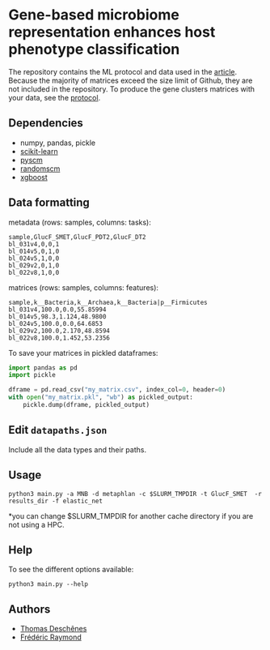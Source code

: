 # Gene-based microbiome representation enhances host phenotype classification
The repository contains the ML protocol and data used in the [article](https://github.com/dsamoht/MLCOG). Because the majority of matrices exceed the size limit of Github, they are not included in the repository. To produce the gene clusters matrices with your data, see the [protocol](/doc/geneclusters.md).


## Dependencies
* numpy, pandas, pickle
* [scikit-learn](https://scikit-learn.org/stable/)
* [pyscm](https://github.com/aldro61/pyscm)
* [randomscm](https://github.com/thibgo/randomscm)
* [xgboost](https://pypi.org/project/xgboost/)

## Data formatting
metadata (rows: samples, columns: tasks):
```
sample,GlucF_SMET,GlucF_PDT2,GlucF_DT2
bl_031v4,0,0,1
bl_014v5,0,1,0
bl_024v5,1,0,0
bl_029v2,0,1,0
bl_022v8,1,0,0
```
matrices (rows: samples, columns: features):
```
sample,k__Bacteria,k__Archaea,k__Bacteria|p__Firmicutes
bl_031v4,100.0,0.0,55.85994
bl_014v5,98.3,1.124,48.9800
bl_024v5,100.0,0.0,64.6853
bl_029v2,100.0,2.170,48.8594
bl_022v8,100.0,1.452,53.2356
```
To save your matrices in pickled dataframes:
```python
import pandas as pd
import pickle

dframe = pd.read_csv("my_matrix.csv", index_col=0, header=0)
with open("my_matrix.pkl", "wb") as pickled_output:
    pickle.dump(dframe, pickled_output)
```

## Edit `datapaths.json`
Include all the data types and their paths.

## Usage
```
python3 main.py -a MNB -d metaphlan -c $SLURM_TMPDIR -t GlucF_SMET  -r results_dir -f elastic_net
```
*you can change $SLURM_TMPDIR for another cache directory if you are not using a HPC.

## Help
To see the different options available:
```
python3 main.py --help
```
## Authors
* [Thomas Deschênes](https://github.com/dsamoht)
* [Frédéric Raymond](https://github.com/fredericraymond)
